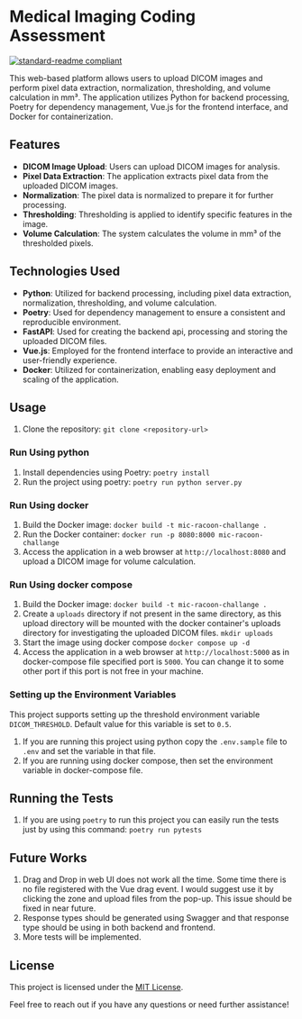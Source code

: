 # Medical Imaging Coding Assessment
[![standard-readme compliant](https://img.shields.io/badge/poetry-vue_js-blue)](https://github.com/06rajesh)


This web-based platform allows users to upload DICOM images and perform pixel data extraction, normalization, thresholding, and volume calculation in mm³. The application utilizes Python for backend processing, Poetry for dependency management, Vue.js for the frontend interface, and Docker for containerization.

## Features
- **DICOM Image Upload**: Users can upload DICOM images for analysis.
- **Pixel Data Extraction**: The application extracts pixel data from the uploaded DICOM images.
- **Normalization**: The pixel data is normalized to prepare it for further processing.
- **Thresholding**: Thresholding is applied to identify specific features in the image.
- **Volume Calculation**: The system calculates the volume in mm³ of the thresholded pixels.

## Technologies Used
- **Python**: Utilized for backend processing, including pixel data extraction, normalization, thresholding, and volume calculation.
- **Poetry**: Used for dependency management to ensure a consistent and reproducible environment.
- **FastAPI**: Used for creating the backend api, processing and storing the uploaded DICOM files.
- **Vue.js**: Employed for the frontend interface to provide an interactive and user-friendly experience.
- **Docker**: Utilized for containerization, enabling easy deployment and scaling of the application.

## Usage
1. Clone the repository: `git clone <repository-url>`
### Run Using python
1. Install dependencies using Poetry: `poetry install`
2. Run the project using poetry: `poetry run python server.py`
### Run Using docker
1. Build the Docker image: `docker build -t mic-racoon-challange .`
2. Run the Docker container: `docker run -p 8080:8000 mic-racoon-challange`
3. Access the application in a web browser at `http://localhost:8080` and upload a DICOM image for volume calculation.
### Run Using docker compose
1. Build the Docker image: `docker build -t mic-racoon-challange .`
2. Create a `uploads` directory if not present in the same directory, as this upload directory will be mounted with the docker container's uploads directory for investigating the uploaded DICOM files. `mkdir uploads`
3. Start the image using docker compose `docker compose up -d`
4. Access the application in a web browser at `http://localhost:5000` as in docker-compose file specified port is `5000`. You can change it to some other port if this port is not free in your machine.
### Setting up the Environment Variables
This project supports setting up the threshold environment variable `DICOM_THRESHOLD`. Default value for this variable is set to `0.5`.
1. If you are running this project using python copy the `.env.sample` file to `.env` and set the variable in that file.
2. If you are running using docker compose, then set the environment variable in docker-compose file.

## Running the Tests
1. If you are using `poetry` to run this project you can easily run the tests just by using this command: `poetry run pytests`

## Future Works
1. Drag and Drop in web UI does not work all the time. Some time there is no file registered with the Vue drag event. I would suggest use it by clicking the zone and upload files from the pop-up. This issue should be fixed in near future.
2. Response types should be generated using Swagger and that response type should be using in both backend and frontend.
3. More tests will be implemented.

## License
This project is licensed under the [MIT License](LICENSE).

Feel free to reach out if you have any questions or need further assistance!
